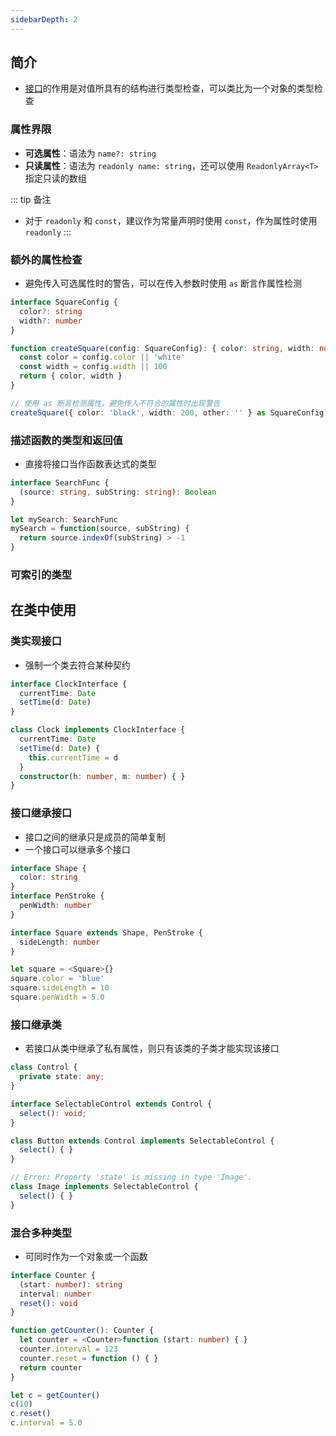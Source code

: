 ```yaml
---
sidebarDepth: 2
---
```


## 简介

+ [接口](https://typescript.bootcss.com/interfaces.html)的作用是对值所具有的结构进行类型检查，可以类比为一个对象的类型检查

### 属性界限

+ **可选属性**：语法为 `name?: string`
+ **只读属性**：语法为 `readonly name: string`，还可以使用 `ReadonlyArray<T>` 指定只读的数组

::: tip 备注
+ 对于 `readonly` 和 `const`，建议作为常量声明时使用 `const`，作为属性时使用 `readonly`
:::



### 额外的属性检查

+ 避免传入可选属性时的警告，可以在传入参数时使用 `as` 断言作属性检测
```ts
interface SquareConfig {
  color?: string
  width?: number
}

function createSquare(config: SquareConfig): { color: string, width: number } {
  const color = config.color || 'white'
  const width = config.width || 100
  return { color, width }
}

// 使用 as 断言检测属性，避免传入不符合的属性时出现警告
createSquare({ color: 'black', width: 200, other: '' } as SquareConfig)
```



### 描述函数的类型和返回值

+ 直接将接口当作函数表达式的类型
```ts
interface SearchFunc {
  (source: string, subString: string): Boolean
}

let mySearch: SearchFunc
mySearch = function(source, subString) {
  return source.indexOf(subString) > -1
}
```


### 可索引的类型






## 在类中使用

### 类实现接口

+ 强制一个类去符合某种契约
```ts
interface ClockInterface {
  currentTime: Date
  setTime(d: Date)
}

class Clock implements ClockInterface {
  currentTime: Date
  setTime(d: Date) {
    this.currentTime = d
  }
  constructor(h: number, m: number) { }
}
```



### 接口继承接口

+ 接口之间的继承只是成员的简单复制
+ 一个接口可以继承多个接口
```ts
interface Shape {
  color: string
}
interface PenStroke {
  penWidth: number
}

interface Square extends Shape, PenStroke {
  sideLength: number
}

let square = <Square>{}
square.color = 'blue'
square.sideLength = 10
square.penWidth = 5.0
```


### 接口继承类

+ 若接口从类中继承了私有属性，则只有该类的子类才能实现该接口
```ts
class Control {
  private state: any;
}

interface SelectableControl extends Control {
  select(): void;
}

class Button extends Control implements SelectableControl {
  select() { }
}

// Error: Property 'state' is missing in type 'Image'.
class Image implements SelectableControl {
  select() { }
}
```



### 混合多种类型

+ 可同时作为一个对象或一个函数
```ts
interface Counter {
  (start: number): string
  interval: number
  reset(): void
}

function getCounter(): Counter {
  let counter = <Counter>function (start: number) { }
  counter.interval = 123
  counter.reset = function () { }
  return counter
}

let c = getCounter()
c(10)
c.reset()
c.interval = 5.0
```